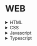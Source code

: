 # WEB
<details>
<summary> HTML </summary>
<div markdown="1">   

<details>
<summary>  </summary>
<div markdown="1">   

</div>
</details>



</div>
</details>

<details>
<summary> CSS </summary>
<div markdown="1">   

</div>
</details>

<details>
<summary> Javascript </summary>
<div markdown="1">   

</div>
</details>


<details>
<summary> Typescript </summary>
<div markdown="1">   

</div>
</details>



<!-- <details>
<summary>  </summary>
<div markdown="1">   

</div>
</details> -->